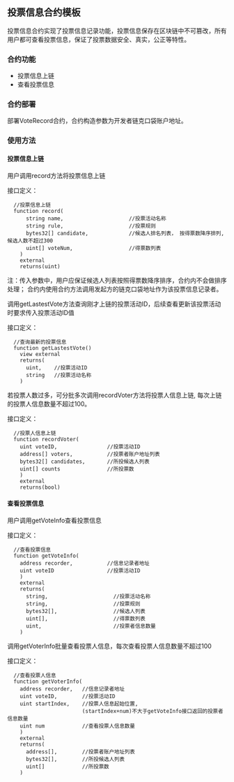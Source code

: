 ## 投票信息合约模板 

投票信息合约实现了投票信息记录功能，投票信息保存在区块链中不可篡改，所有用户都可查看投票信息，保证了投票数据安全、真实，公正等特性。



### 合约功能

- 投票信息上链
- 查看投票信息



### 合约部署

部署VoteRecord合约，合约构造参数为开发者链克口袋账户地址。



### 使用方法

#### 投票信息上链

用户调用record方法将投票信息上链

接口定义：

```
  //投票信息上链
  function record(
      string name,                     //投票活动名称
      string rule,                     //投票规则
      bytes32[] candidate,             //候选人排名列表， 按得票数降序排列, 候选人数不超过300
      uint[] voteNum,                  //得票数列表
    )
    external
    returns(uint)
```

注：传入参数中，用户应保证候选人列表按照得票数降序排序，合约内不会做排序处理； 合约内使用合约方法调用发起方的链克口袋地址作为该投票信息记录者。



调用getLastestVote方法查询刚才上链的投票活动ID，后续查看更新该投票活动时要求传入投票活动ID值

接口定义：

```
  //查询最新的投票信息
  function getLastestVote()
    view external
    returns(
      uint,    //投票活动ID
      string   //投票活动名称
    )
```



若投票人数过多，可分批多次调用recordVoter方法将投票人信息上链,  每次上链的投票人信息数量不超过100。

接口定义：

```
  //投票人信息上链
  function recordVoter(
    uint voteID,                //投票活动ID
    address[] voters,           //投票者账户地址列表
    bytes32[] candidates,       //所投候选人列表
    uint[] counts               //所投票数
    )
    external
    returns(bool)
```



#### 查看投票信息

用户调用getVoteInfo查看投票信息

接口定义：

```
  //查看投票信息
  function getVoteInfo(
    address recorder,           //信息记录者地址
  	uint voteID                 //投票活动ID
  	)
    external
    returns(
      string,                     //投票活动名称
      string,                     //投票规则
      bytes32[],                  //候选人列表
      uint[],                     //得票数列表
      uint,                       //投票者信息数量
    )
```



调用getVoterInfo批量查看投票人信息，每次查看投票人信息数量不超过100

接口定义：

```
  //查看投票人信息
  function getVoterInfo(
    address recorder,   //信息记录者地址
    uint voteID,        //投票活动ID
    uint startIndex,    //投票人信息起始位置, 
    					(startIndex+num)不大于getVoteInfo接口返回的投票者信息数量
    uint num            //查看投票人信息数量
    )
    external
    returns(
      address[],        //投票者账户地址列表
      bytes32[],        //所投候选人列表
      uint[]            //所投票数
    )
```

